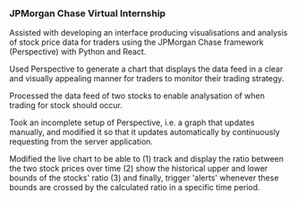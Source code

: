 ### JPMorgan Chase Virtual Internship

Assisted with developing an interface producing visualisations and analysis of stock price data for traders using the JPMorgan Chase framework (Perspective) with Python and React.

Used Perspective to generate a chart that displays the data feed in a clear and visually appealing manner for traders to monitor their trading strategy. 

Processed the data feed of two stocks to enable analysation of when trading for stock should occur. 

Took an incomplete setup of Perspective, i.e. a graph that updates manually, and modified it so that it updates automatically by continuously requesting from the server application. 

Modified the live chart to be able to (1) track and display the ratio between the two stock prices over time (2) show the historical upper and lower bounds of the stocks' ratio (3) and finally, trigger 'alerts'  whenever these bounds are crossed by the calculated ratio in a specific time period.


